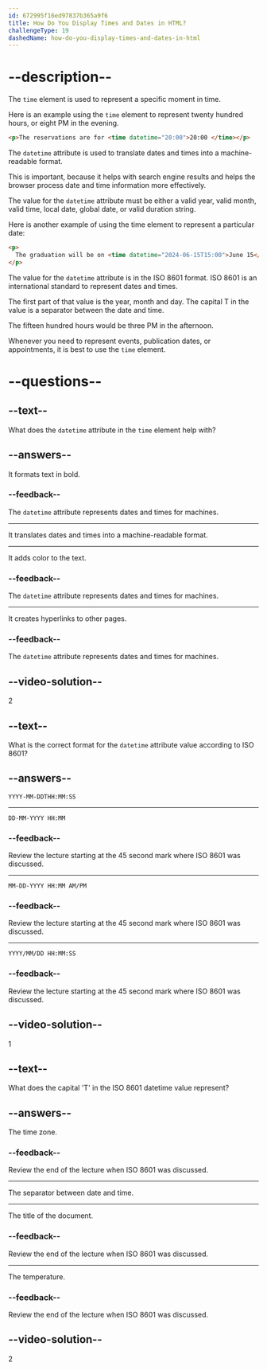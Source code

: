 ```yaml
---
id: 672995f16ed97837b365a9f6
title: How Do You Display Times and Dates in HTML?
challengeType: 19
dashedName: how-do-you-display-times-and-dates-in-html
---
```


# --description--

The `time` element is used to represent a specific moment in time.

Here is an example using the `time` element to represent twenty hundred hours, or eight PM in the evening.

```html
<p>The reservations are for <time datetime="20:00">20:00 </time></p>
```

The `datetime` attribute is used to translate dates and times into a machine-readable format.

This is important, because it helps with search engine results and helps the browser process date and time information more effectively.

The value for the `datetime` attribute must be either a valid year, valid month, valid time, local date, global date, or valid duration string.

Here is another example of using the time element to represent a particular date:

```html
<p>
  The graduation will be on <time datetime="2024-06-15T15:00">June 15</time>
</p>
```

The value for the `datetime` attribute is in the ISO 8601 format. ISO 8601 is an international standard to represent dates and times.

The first part of that value is the year, month and day. The capital T in the value is a separator between the date and time.

The fifteen hundred hours would be three PM in the afternoon.

Whenever you need to represent events, publication dates, or appointments, it is best to use the `time` element.

# --questions--

## --text--

What does the `datetime` attribute in the `time` element help with?

## --answers--

It formats text in bold. 

### --feedback--

The `datetime` attribute represents dates and times for machines.

---

It translates dates and times into a machine-readable format.

---

It adds color to the text.

### --feedback--

The `datetime` attribute represents dates and times for machines.

---

It creates hyperlinks to other pages.

### --feedback--

The `datetime` attribute represents dates and times for machines.

## --video-solution--

2

## --text--

What is the correct format for the `datetime` attribute value according to ISO 8601?

## --answers--

`YYYY-MM-DDTHH:MM:SS`

---

`DD-MM-YYYY HH:MM`

### --feedback--

Review the lecture starting at the 45 second mark where ISO 8601 was discussed.

---

`MM-DD-YYYY HH:MM AM/PM`

### --feedback--

Review the lecture starting at the 45 second mark where ISO 8601 was discussed.

---

`YYYY/MM/DD HH:MM:SS`

### --feedback--

Review the lecture starting at the 45 second mark where ISO 8601 was discussed.

## --video-solution--

1

## --text--

What does the capital 'T' in the ISO 8601 datetime value represent?

## --answers--

The time zone.

### --feedback--

Review the end of the lecture when ISO 8601 was discussed.

---

The separator between date and time.

---

The title of the document.

### --feedback--

Review the end of the lecture when ISO 8601 was discussed.

---

The temperature.

### --feedback--

Review the end of the lecture when ISO 8601 was discussed.

## --video-solution--

2
